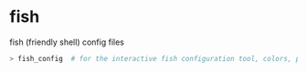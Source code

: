 # fish

fish (friendly shell) config files

``` bash
> fish_config  # for the interactive fish configuration tool, colors, prompt
```
